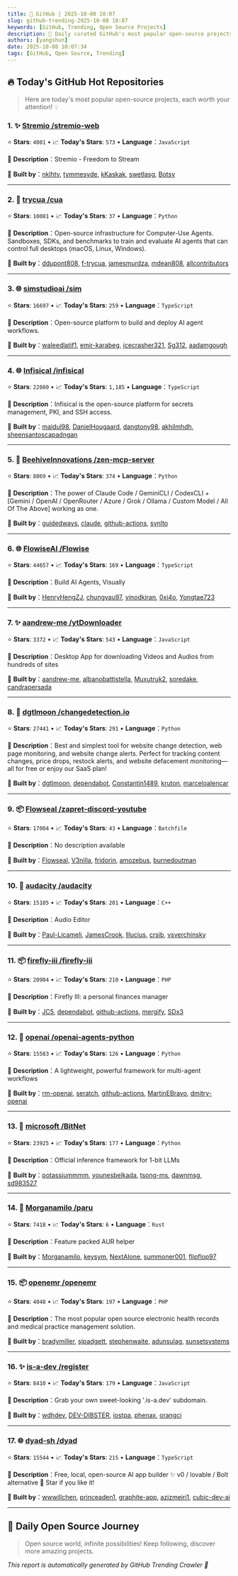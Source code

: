 ```yaml
---
title: 🚀 GitHub | 2025-10-08 10:07
slug: github-trending-2025-10-08 10:07
keywords: [GitHub, Trending, Open Source Projects]
description: 🌟 Daily curated GitHub's most popular open-source projects to help you stay on the pulse of technology!
authors: [yangshun]
date: 2025-10-08 10:07:34
tags: [GitHub, Open Source, Trending]
---
```


## 🔥 Today's GitHub Hot Repositories

> Here are today's most popular open-source projects, each worth your attention! 💡

### 1. ✨ [Stremio /stremio-web](https://github.com/Stremio/stremio-web)

⭐ **Stars**: `4001`   •   📈 **Today's Stars**: `573`   •   **Language**：`JavaScript`

📝 **Description**：Stremio - Freedom to Stream

🤝 **Built by**：[nklhtv](https://github.com/nklhtv), [tymmesyde](https://github.com/tymmesyde), [kKaskak](https://github.com/kKaskak), [swetlasg](https://github.com/swetlasg), [Botsy](https://github.com/Botsy)

---

### 2. 🐍 [trycua /cua](https://github.com/trycua/cua)

⭐ **Stars**: `10081`   •   📈 **Today's Stars**: `37`   •   **Language**：`Python`

📝 **Description**：Open-source infrastructure for Computer-Use Agents. Sandboxes, SDKs, and benchmarks to train and evaluate AI agents that can control full desktops (macOS, Linux, Windows).

🤝 **Built by**：[ddupont808](https://github.com/ddupont808), [f-trycua](https://github.com/f-trycua), [jamesmurdza](https://github.com/jamesmurdza), [mdean808](https://github.com/mdean808), [allcontributors](https://github.com/allcontributors)

---

### 3. 🌐 [simstudioai /sim](https://github.com/simstudioai/sim)

⭐ **Stars**: `16697`   •   📈 **Today's Stars**: `259`   •   **Language**：`TypeScript`

📝 **Description**：Open-source platform to build and deploy AI agent workflows.

🤝 **Built by**：[waleedlatif1](https://github.com/waleedlatif1), [emir-karabeg](https://github.com/emir-karabeg), [icecrasher321](https://github.com/icecrasher321), [Sg312](https://github.com/Sg312), [aadamgough](https://github.com/aadamgough)

---

### 4. 🌐 [Infisical /infisical](https://github.com/Infisical/infisical)

⭐ **Stars**: `22080`   •   📈 **Today's Stars**: `1,185`   •   **Language**：`TypeScript`

📝 **Description**：Infisical is the open-source platform for secrets management, PKI, and SSH access.

🤝 **Built by**：[maidul98](https://github.com/maidul98), [DanielHougaard](https://github.com/DanielHougaard), [dangtony98](https://github.com/dangtony98), [akhilmhdh](https://github.com/akhilmhdh), [sheensantoscapadngan](https://github.com/sheensantoscapadngan)

---

### 5. 🐍 [BeehiveInnovations /zen-mcp-server](https://github.com/BeehiveInnovations/zen-mcp-server)

⭐ **Stars**: `8069`   •   📈 **Today's Stars**: `374`   •   **Language**：`Python`

📝 **Description**：The power of Claude Code / GeminiCLI / CodexCLI + [Gemini / OpenAI / OpenRouter / Azure / Grok / Ollama / Custom Model / All Of The Above] working as one.

🤝 **Built by**：[guidedways](https://github.com/guidedways), [claude](https://github.com/claude), [github-actions](https://github.com/github-actions), [svnlto](https://github.com/svnlto)

---

### 6. 🌐 [FlowiseAI /Flowise](https://github.com/FlowiseAI/Flowise)

⭐ **Stars**: `44657`   •   📈 **Today's Stars**: `169`   •   **Language**：`TypeScript`

📝 **Description**：Build AI Agents, Visually

🤝 **Built by**：[HenryHengZJ](https://github.com/HenryHengZJ), [chungyau97](https://github.com/chungyau97), [vinodkiran](https://github.com/vinodkiran), [0xi4o](https://github.com/0xi4o), [Yongtae723](https://github.com/Yongtae723)

---

### 7. ✨ [aandrew-me /ytDownloader](https://github.com/aandrew-me/ytDownloader)

⭐ **Stars**: `3372`   •   📈 **Today's Stars**: `543`   •   **Language**：`JavaScript`

📝 **Description**：Desktop App for downloading Videos and Audios from hundreds of sites

🤝 **Built by**：[aandrew-me](https://github.com/aandrew-me), [albanobattistella](https://github.com/albanobattistella), [Muxutruk2](https://github.com/Muxutruk2), [soredake](https://github.com/soredake), [candrapersada](https://github.com/candrapersada)

---

### 8. 🐍 [dgtlmoon /changedetection.io](https://github.com/dgtlmoon/changedetection.io)

⭐ **Stars**: `27441`   •   📈 **Today's Stars**: `291`   •   **Language**：`Python`

📝 **Description**：Best and simplest tool for website change detection, web page monitoring, and website change alerts. Perfect for tracking content changes, price drops, restock alerts, and website defacement monitoring—all for free or enjoy our SaaS plan!

🤝 **Built by**：[dgtlmoon](https://github.com/dgtlmoon), [dependabot](https://github.com/dependabot), [Constantin1489](https://github.com/Constantin1489), [kruton](https://github.com/kruton), [marceloalencar](https://github.com/marceloalencar)

---

### 9. 📦 [Flowseal /zapret-discord-youtube](https://github.com/Flowseal/zapret-discord-youtube)

⭐ **Stars**: `17004`   •   📈 **Today's Stars**: `43`   •   **Language**：`Batchfile`

📝 **Description**：No description available

🤝 **Built by**：[Flowseal](https://github.com/Flowseal), [V3nilla](https://github.com/V3nilla), [fridorin](https://github.com/fridorin), [amozebus](https://github.com/amozebus), [burnedoutman](https://github.com/burnedoutman)

---

### 10. 🔧 [audacity /audacity](https://github.com/audacity/audacity)

⭐ **Stars**: `15105`   •   📈 **Today's Stars**: `201`   •   **Language**：`C++`

📝 **Description**：Audio Editor

🤝 **Built by**：[Paul-Licameli](https://github.com/Paul-Licameli), [JamesCrook](https://github.com/JamesCrook), [lllucius](https://github.com/lllucius), [crsib](https://github.com/crsib), [vsverchinsky](https://github.com/vsverchinsky)

---

### 11. 📦 [firefly-iii /firefly-iii](https://github.com/firefly-iii/firefly-iii)

⭐ **Stars**: `20904`   •   📈 **Today's Stars**: `210`   •   **Language**：`PHP`

📝 **Description**：Firefly III: a personal finances manager

🤝 **Built by**：[JC5](https://github.com/JC5), [dependabot](https://github.com/dependabot), [github-actions](https://github.com/github-actions), [mergify](https://github.com/mergify), [SDx3](https://github.com/SDx3)

---

### 12. 🐍 [openai /openai-agents-python](https://github.com/openai/openai-agents-python)

⭐ **Stars**: `15583`   •   📈 **Today's Stars**: `126`   •   **Language**：`Python`

📝 **Description**：A lightweight, powerful framework for multi-agent workflows

🤝 **Built by**：[rm-openai](https://github.com/rm-openai), [seratch](https://github.com/seratch), [github-actions](https://github.com/github-actions), [MartinEBravo](https://github.com/MartinEBravo), [dmitry-openai](https://github.com/dmitry-openai)

---

### 13. 🐍 [microsoft /BitNet](https://github.com/microsoft/BitNet)

⭐ **Stars**: `23925`   •   📈 **Today's Stars**: `177`   •   **Language**：`Python`

📝 **Description**：Official inference framework for 1-bit LLMs

🤝 **Built by**：[potassiummmm](https://github.com/potassiummmm), [younesbelkada](https://github.com/younesbelkada), [tsong-ms](https://github.com/tsong-ms), [dawnmsg](https://github.com/dawnmsg), [sd983527](https://github.com/sd983527)

---

### 14. 🦀 [Morganamilo /paru](https://github.com/Morganamilo/paru)

⭐ **Stars**: `7418`   •   📈 **Today's Stars**: `6`   •   **Language**：`Rust`

📝 **Description**：Feature packed AUR helper

🤝 **Built by**：[Morganamilo](https://github.com/Morganamilo), [keysym](https://github.com/keysym), [NextAlone](https://github.com/NextAlone), [summoner001](https://github.com/summoner001), [flipflop97](https://github.com/flipflop97)

---

### 15. 📦 [openemr /openemr](https://github.com/openemr/openemr)

⭐ **Stars**: `4048`   •   📈 **Today's Stars**: `197`   •   **Language**：`PHP`

📝 **Description**：The most popular open source electronic health records and medical practice management solution.

🤝 **Built by**：[bradymiller](https://github.com/bradymiller), [sjpadgett](https://github.com/sjpadgett), [stephenwaite](https://github.com/stephenwaite), [adunsulag](https://github.com/adunsulag), [sunsetsystems](https://github.com/sunsetsystems)

---

### 16. ✨ [is-a-dev /register](https://github.com/is-a-dev/register)

⭐ **Stars**: `8410`   •   📈 **Today's Stars**: `179`   •   **Language**：`JavaScript`

📝 **Description**：Grab your own sweet-looking '.is-a.dev' subdomain.

🤝 **Built by**：[wdhdev](https://github.com/wdhdev), [DEV-DIBSTER](https://github.com/DEV-DIBSTER), [iostpa](https://github.com/iostpa), [phenax](https://github.com/phenax), [orangci](https://github.com/orangci)

---

### 17. 🌐 [dyad-sh /dyad](https://github.com/dyad-sh/dyad)

⭐ **Stars**: `15544`   •   📈 **Today's Stars**: `215`   •   **Language**：`TypeScript`

📝 **Description**：Free, local, open-source AI app builder ✨ v0 / lovable / Bolt alternative 🌟 Star if you like it!

🤝 **Built by**：[wwwillchen](https://github.com/wwwillchen), [princeaden1](https://github.com/princeaden1), [graphite-app](https://github.com/graphite-app), [azizmejri1](https://github.com/azizmejri1), [cubic-dev-ai](https://github.com/cubic-dev-ai)

---

## 🌈 Daily Open Source Journey

> Open source world, infinite possibilities! Keep following, discover more amazing projects.

*This report is automatically generated by GitHub Trending Crawler 🤖*
